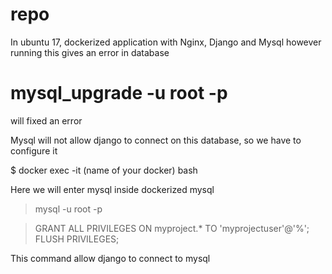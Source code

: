# repo

In ubuntu 17, dockerized application with Nginx, Django and Mysql however running this gives an error in database

# mysql_upgrade -u root -p

will fixed an error

Mysql will not allow django to connect on this database, so we have to configure it

$ docker exec -it (name of your docker) bash

Here we will enter mysql inside dockerized mysql

> mysql -u root -p

>GRANT ALL PRIVILEGES ON myproject.* TO 'myprojectuser'@'%';
>FLUSH PRIVILEGES;

This command allow django to connect to mysql
